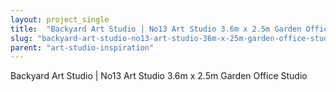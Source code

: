```yaml
---
layout: project_single
title:  "Backyard Art Studio | No13 Art Studio 3.6m x 2.5m Garden Office Studio"
slug: "backyard-art-studio-no13-art-studio-36m-x-25m-garden-office-studio"
parent: "art-studio-inspiration"
---
```

Backyard Art Studio | No13 Art Studio 3.6m x 2.5m Garden Office Studio